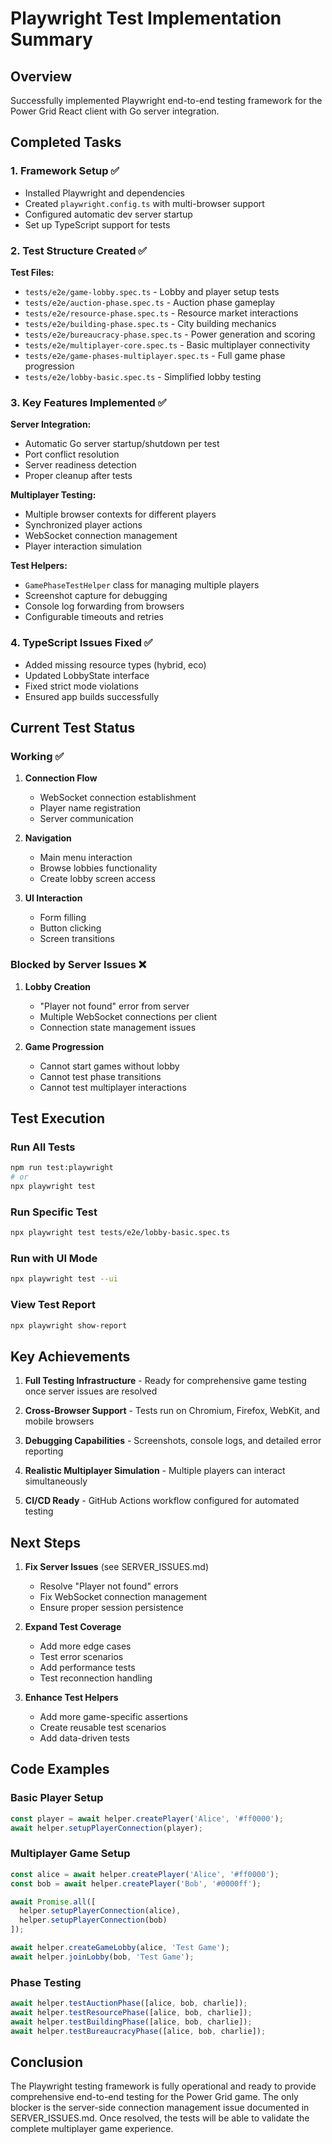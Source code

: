 # Playwright Test Implementation Summary

## Overview
Successfully implemented Playwright end-to-end testing framework for the Power Grid React client with Go server integration.

## Completed Tasks

### 1. Framework Setup ✅
- Installed Playwright and dependencies
- Created `playwright.config.ts` with multi-browser support
- Configured automatic dev server startup
- Set up TypeScript support for tests

### 2. Test Structure Created ✅

**Test Files:**
- `tests/e2e/game-lobby.spec.ts` - Lobby and player setup tests
- `tests/e2e/auction-phase.spec.ts` - Auction phase gameplay
- `tests/e2e/resource-phase.spec.ts` - Resource market interactions
- `tests/e2e/building-phase.spec.ts` - City building mechanics
- `tests/e2e/bureaucracy-phase.spec.ts` - Power generation and scoring
- `tests/e2e/multiplayer-core.spec.ts` - Basic multiplayer connectivity
- `tests/e2e/game-phases-multiplayer.spec.ts` - Full game phase progression
- `tests/e2e/lobby-basic.spec.ts` - Simplified lobby testing

### 3. Key Features Implemented ✅

**Server Integration:**
- Automatic Go server startup/shutdown per test
- Port conflict resolution
- Server readiness detection
- Proper cleanup after tests

**Multiplayer Testing:**
- Multiple browser contexts for different players
- Synchronized player actions
- WebSocket connection management
- Player interaction simulation

**Test Helpers:**
- `GamePhaseTestHelper` class for managing multiple players
- Screenshot capture for debugging
- Console log forwarding from browsers
- Configurable timeouts and retries

### 4. TypeScript Issues Fixed ✅
- Added missing resource types (hybrid, eco)
- Updated LobbyState interface
- Fixed strict mode violations
- Ensured app builds successfully

## Current Test Status

### Working ✅
1. **Connection Flow**
   - WebSocket connection establishment
   - Player name registration
   - Server communication

2. **Navigation**
   - Main menu interaction
   - Browse lobbies functionality
   - Create lobby screen access

3. **UI Interaction**
   - Form filling
   - Button clicking
   - Screen transitions

### Blocked by Server Issues ❌
1. **Lobby Creation**
   - "Player not found" error from server
   - Multiple WebSocket connections per client
   - Connection state management issues

2. **Game Progression**
   - Cannot start games without lobby
   - Cannot test phase transitions
   - Cannot test multiplayer interactions

## Test Execution

### Run All Tests
```bash
npm run test:playwright
# or
npx playwright test
```

### Run Specific Test
```bash
npx playwright test tests/e2e/lobby-basic.spec.ts
```

### Run with UI Mode
```bash
npx playwright test --ui
```

### View Test Report
```bash
npx playwright show-report
```

## Key Achievements

1. **Full Testing Infrastructure** - Ready for comprehensive game testing once server issues are resolved

2. **Cross-Browser Support** - Tests run on Chromium, Firefox, WebKit, and mobile browsers

3. **Debugging Capabilities** - Screenshots, console logs, and detailed error reporting

4. **Realistic Multiplayer Simulation** - Multiple players can interact simultaneously

5. **CI/CD Ready** - GitHub Actions workflow configured for automated testing

## Next Steps

1. **Fix Server Issues** (see SERVER_ISSUES.md)
   - Resolve "Player not found" errors
   - Fix WebSocket connection management
   - Ensure proper session persistence

2. **Expand Test Coverage**
   - Add more edge cases
   - Test error scenarios
   - Add performance tests
   - Test reconnection handling

3. **Enhance Test Helpers**
   - Add more game-specific assertions
   - Create reusable test scenarios
   - Add data-driven tests

## Code Examples

### Basic Player Setup
```typescript
const player = await helper.createPlayer('Alice', '#ff0000');
await helper.setupPlayerConnection(player);
```

### Multiplayer Game Setup
```typescript
const alice = await helper.createPlayer('Alice', '#ff0000');
const bob = await helper.createPlayer('Bob', '#0000ff');

await Promise.all([
  helper.setupPlayerConnection(alice),
  helper.setupPlayerConnection(bob)
]);

await helper.createGameLobby(alice, 'Test Game');
await helper.joinLobby(bob, 'Test Game');
```

### Phase Testing
```typescript
await helper.testAuctionPhase([alice, bob, charlie]);
await helper.testResourcePhase([alice, bob, charlie]);
await helper.testBuildingPhase([alice, bob, charlie]);
await helper.testBureaucracyPhase([alice, bob, charlie]);
```

## Conclusion

The Playwright testing framework is fully operational and ready to provide comprehensive end-to-end testing for the Power Grid game. The only blocker is the server-side connection management issue documented in SERVER_ISSUES.md. Once resolved, the tests will be able to validate the complete multiplayer game experience.